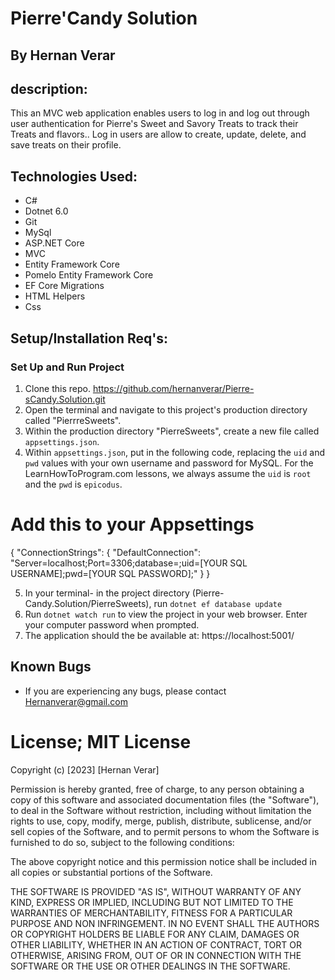# Pierre'Candy Solution

## By Hernan Verar

## description:

This an MVC web application enables users to log in and log out through user authentication for Pierre's Sweet and Savory Treats to track their Treats and flavors.. Log in users are allow to create, update, delete, and save treats on their profile.

## Technologies Used:
* C#
* Dotnet 6.0
* Git
* MySql
* ASP.NET Core
* MVC
* Entity Framework Core
* Pomelo Entity Framework Core
* EF Core Migrations
* HTML Helpers
* Css


## Setup/Installation Req's:

### Set Up and Run Project
1. Clone this repo. https://github.com/hernanverar/Pierre-sCandy.Solution.git
2. Open the terminal and navigate to this project's production directory called "PierrreSweets".
3. Within the production directory "PierreSweets", create a new file called `appsettings.json`.
4. Within `appsettings.json`, put in the following code, replacing the `uid` and `pwd` values with your own username and password for MySQL. For the LearnHowToProgram.com lessons, we always assume the `uid` is `root` and the `pwd` is `epicodus`.

# Add this to your Appsettings
{
  "ConnectionStrings": {
      "DefaultConnection": "Server=localhost;Port=3306;database=;uid=[YOUR SQL USERNAME];pwd=[YOUR SQL PASSWORD];"
  }
}

5. In your terminal- in the project directory (Pierre-Candy.Solution/PierreSweets), run ```dotnet ef database update```
6. Run ```dotnet watch run``` to view the project in your web browser. Enter your computer password when prompted.
7. The application should the be available at: https://localhost:5001/




## Known Bugs

* If you are experiencing any bugs, please contact Hernanverar@gmail.com

# License; MIT License

Copyright (c) [2023] [Hernan Verar]

Permission is hereby granted, free of charge, to any person obtaining a copy of this software and associated documentation files (the "Software"), to deal in the Software without restriction, including without limitation the rights to use, copy, modify, merge, publish, distribute, sublicense, and/or sell copies of the Software, and to permit persons to whom the Software is furnished to do so, subject to the following conditions:

The above copyright notice and this permission notice shall be included in all copies or substantial portions of the Software.

THE SOFTWARE IS PROVIDED "AS IS", WITHOUT WARRANTY OF ANY KIND, EXPRESS OR IMPLIED, INCLUDING BUT NOT LIMITED TO THE WARRANTIES OF MERCHANTABILITY, FITNESS FOR A PARTICULAR PURPOSE AND NON INFRINGEMENT. IN NO EVENT SHALL THE AUTHORS OR COPYRIGHT HOLDERS BE LIABLE FOR ANY CLAIM, DAMAGES OR OTHER LIABILITY, WHETHER IN AN ACTION OF CONTRACT, TORT OR OTHERWISE, ARISING FROM, OUT OF OR IN CONNECTION WITH THE SOFTWARE OR THE USE OR OTHER DEALINGS IN THE SOFTWARE.
